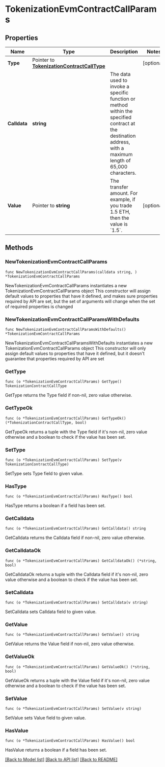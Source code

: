 # TokenizationEvmContractCallParams

## Properties

Name | Type | Description | Notes
------------ | ------------- | ------------- | -------------
**Type** | Pointer to [**TokenizationContractCallType**](TokenizationContractCallType.md) |  | [optional] 
**Calldata** | **string** | The data used to invoke a specific function or method within the specified contract at the destination address, with a maximum length of 65,000 characters.  | 
**Value** | Pointer to **string** | The transfer amount. For example, if you trade 1.5 ETH, then the value is &#x60;1.5&#x60;.  | [optional] 

## Methods

### NewTokenizationEvmContractCallParams

`func NewTokenizationEvmContractCallParams(calldata string, ) *TokenizationEvmContractCallParams`

NewTokenizationEvmContractCallParams instantiates a new TokenizationEvmContractCallParams object
This constructor will assign default values to properties that have it defined,
and makes sure properties required by API are set, but the set of arguments
will change when the set of required properties is changed

### NewTokenizationEvmContractCallParamsWithDefaults

`func NewTokenizationEvmContractCallParamsWithDefaults() *TokenizationEvmContractCallParams`

NewTokenizationEvmContractCallParamsWithDefaults instantiates a new TokenizationEvmContractCallParams object
This constructor will only assign default values to properties that have it defined,
but it doesn't guarantee that properties required by API are set

### GetType

`func (o *TokenizationEvmContractCallParams) GetType() TokenizationContractCallType`

GetType returns the Type field if non-nil, zero value otherwise.

### GetTypeOk

`func (o *TokenizationEvmContractCallParams) GetTypeOk() (*TokenizationContractCallType, bool)`

GetTypeOk returns a tuple with the Type field if it's non-nil, zero value otherwise
and a boolean to check if the value has been set.

### SetType

`func (o *TokenizationEvmContractCallParams) SetType(v TokenizationContractCallType)`

SetType sets Type field to given value.

### HasType

`func (o *TokenizationEvmContractCallParams) HasType() bool`

HasType returns a boolean if a field has been set.

### GetCalldata

`func (o *TokenizationEvmContractCallParams) GetCalldata() string`

GetCalldata returns the Calldata field if non-nil, zero value otherwise.

### GetCalldataOk

`func (o *TokenizationEvmContractCallParams) GetCalldataOk() (*string, bool)`

GetCalldataOk returns a tuple with the Calldata field if it's non-nil, zero value otherwise
and a boolean to check if the value has been set.

### SetCalldata

`func (o *TokenizationEvmContractCallParams) SetCalldata(v string)`

SetCalldata sets Calldata field to given value.


### GetValue

`func (o *TokenizationEvmContractCallParams) GetValue() string`

GetValue returns the Value field if non-nil, zero value otherwise.

### GetValueOk

`func (o *TokenizationEvmContractCallParams) GetValueOk() (*string, bool)`

GetValueOk returns a tuple with the Value field if it's non-nil, zero value otherwise
and a boolean to check if the value has been set.

### SetValue

`func (o *TokenizationEvmContractCallParams) SetValue(v string)`

SetValue sets Value field to given value.

### HasValue

`func (o *TokenizationEvmContractCallParams) HasValue() bool`

HasValue returns a boolean if a field has been set.


[[Back to Model list]](../README.md#documentation-for-models) [[Back to API list]](../README.md#documentation-for-api-endpoints) [[Back to README]](../README.md)


